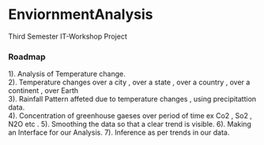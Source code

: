 # EnviornmentAnalysis
Third Semester IT-Workshop Project


<h3> Roadmap </h3>

1). Analysis of Temperature change.  
2). Temperature changes over a city , over a state , over a country , over a continent  , over Earth  
3). Rainfall Pattern affeted due to temperature changes , using precipitattion data.  
4). Concentration of greenhouse gaeses over period of time ex Co2 , So2 , N2O etc .
5). Smoothing the data so that a clear trend is visible.
6). Making an Interface for our Analysis.
7). Inference as per trends in our data.  
